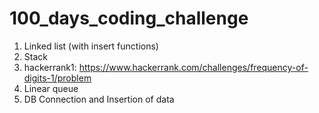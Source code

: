 # 100_days_coding_challenge
1. Linked list (with insert functions)
2. Stack 
3. hackerrank1: https://www.hackerrank.com/challenges/frequency-of-digits-1/problem
4. Linear queue
5. DB Connection and Insertion of data
